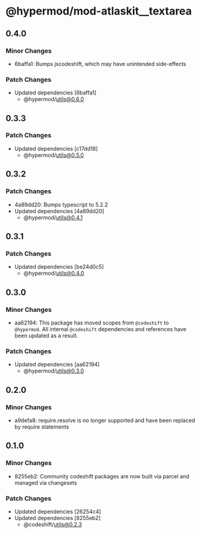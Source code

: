# @hypermod/mod-atlaskit\_\_textarea

## 0.4.0

### Minor Changes

- 6baffa1: Bumps jscodeshift, which may have unintended side-effects

### Patch Changes

- Updated dependencies [6baffa1]
  - @hypermod/utils@0.6.0

## 0.3.3

### Patch Changes

- Updated dependencies [c17dd18]
  - @hypermod/utils@0.5.0

## 0.3.2

### Patch Changes

- 4a89dd20: Bumps typescript to 5.2.2
- Updated dependencies [4a89dd20]
  - @hypermod/utils@0.4.1

## 0.3.1

### Patch Changes

- Updated dependencies [be24d0c5]
  - @hypermod/utils@0.4.0

## 0.3.0

### Minor Changes

- aa62194: This package has moved scopes from `@codeshift` to `@hypermod`. All internal `@codeshift` dependencies and references have been updated as a result.

### Patch Changes

- Updated dependencies [aa62194]
  - @hypermod/utils@0.3.0

## 0.2.0

### Minor Changes

- a9defa8: require.resolve is no longer supported and have been replaced by require statements

## 0.1.0

### Minor Changes

- 8255eb2: Community codeshift packages are now built via parcel and managed via changesets

### Patch Changes

- Updated dependencies [26254c4]
- Updated dependencies [8255eb2]
  - @codeshift/utils@0.2.3
